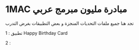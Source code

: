 # 1MAC مبادرة مليون مبرمج عربي
تجد هنا جميع ملفات التحديات المنجزة و بعض التطبيقات بغرض التدرب

1 : تطبيق Happy Birthday Card

2 : 
